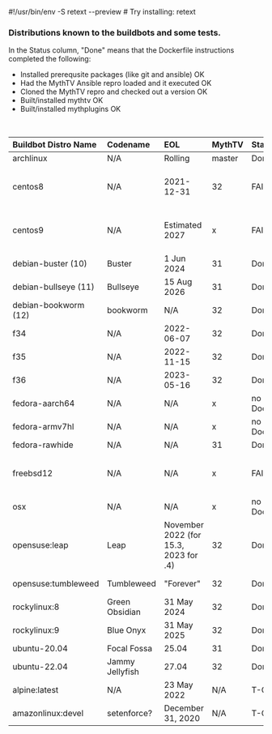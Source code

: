 #!/usr/bin/env -S retext --preview # Try installing: retext

### Distributions known to the buildbots and some tests.

In the Status column, "Done" means that the Dockerfile instructions
completed the following:

- Installed prerequsite packages (like git and ansible) OK
- Had the MythTV Ansible repro loaded and it executed OK
- Cloned the MythTV repro and checked out a version OK
- Built/installed mythtv OK
- Built/installed mythplugins OK
<br/>

Buildbot Distro Name | Codename | EOL | MythTV | Status | Notes
:--------------------| :------- | :-- | :----- |:------ |:------------------------------------------------------
archlinux | N/A | Rolling | master | Done |
centos8 | N/A | 2021-12-31 | 32 |FAILING | Playbook fails python-dnf issue. Using rockylinux:8 below
centos9 | N/A | Estimated 2027 | x |FAILING | No manifest @ hub.docker.com. Using: rockylinux:9 below
debian-buster (10) | Buster | 1 Jun 2024 | 31 | Done | Not on buildbot?
debian-bullseye (11) | Bullseye | 15 Aug 2026 | 31 | Done |
debian-bookworm (12) | bookworm | N/A | 32 | Done |
f34 | N/A | 2022-06-07 | 32 | Done |
f35 | N/A | 2022-11-15 | 32 | Done |
f36 | N/A | 2023-05-16 | 32 | Done |
fedora-aarch64 | N/A | N/A | x |no Dockerfile | No manifest @ hub.docker.com
fedora-armv7hl | N/A | N/A | x |no Dockerfile | No manifest @ hub.docker.com
fedora-rawhide | N/A | N/A | 31 | Done |
freebsd12 | N/A | N/A | x |FAILING | tried amontalban:freebsd (only manifest available)
osx | N/A | N/A | x |no Dockerfile | No manifest @ hub.docker.com
opensuse:leap | Leap | November 2022 (for 15.3, 2023 for .4) | 32 | Done | Not a buildbot distro
opensuse:tumbleweed | Tumbleweed | "Forever" | 32 | Done | Not a buildbot distro
rockylinux:8 | Green Obsidian | 31 May 2024 | 32 | Done | Not a buildbot distro
rockylinux:9 | Blue Onyx | 31 May 2025 | 32 | Done | Not a buildbot distro
ubuntu-20.04 | Focal Fossa | 25.04 | 31 | Done |
ubuntu-22.04 | Jammy Jellyfish | 27.04 | 32 | Done |
alpine:latest | N/A | 23 May 2022 | N/A | T-OK | Test with unknown package manager
amazonlinux:devel | setenforce? | December 31, 2020 | N/A | T-OK | Test with unknown distro
